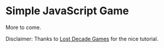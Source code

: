 # Simple JavaScript Game

More to come.

Disclaimer: Thanks to [Lost Decade Games](https://github.com/lostdecade) for the nice tutorial.